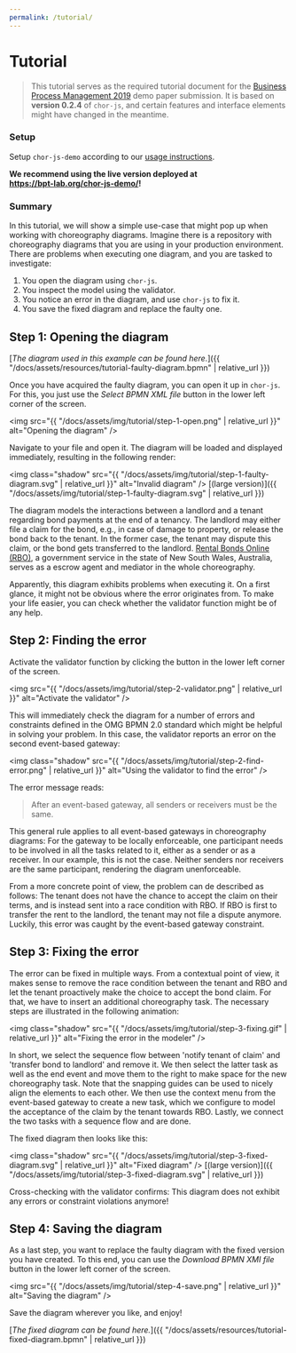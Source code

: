```yaml
---
permalink: /tutorial/
---
```


# Tutorial

> This tutorial serves as the required tutorial document for the [Business Process Management 2019](https://bpm2019.ai.wu.ac.at/) demo paper submission.
> It is based on **version 0.2.4** of `chor-js`, and certain features and interface elements might have changed in the meantime.

### Setup

Setup `chor-js-demo` according to our [usage instructions](https://github.com/bptlab/chor-js-demo).

__We recommend using the live version deployed at__   
__<https://bpt-lab.org/chor-js-demo/>!__

### Summary

In this tutorial, we will show a simple use-case that might pop up when working with choreography diagrams.
Imagine there is a repository with choreography diagrams that you are using in your production environment.
There are problems when executing one diagram, and you are tasked to investigate:

1. You open the diagram using `chor-js`.
1. You inspect the model using the validator.
1. You notice an error in the diagram, and use `chor-js` to fix it.
1. You save the fixed diagram and replace the faulty one.

## __Step 1:__ Opening the diagram

[*The diagram used in this example can be found here.*]({{ "/docs/assets/resources/tutorial-faulty-diagram.bpmn" | relative_url }})

Once you have acquired the faulty diagram, you can open it up in `chor-js`.
For this, you just use the *Select BPMN XML file* button in the lower left corner of the screen.

<img src="{{ "/docs/assets/img/tutorial/step-1-open.png" | relative_url }}" alt="Opening the diagram" />

Navigate to your file and open it.
The diagram will be loaded and displayed immediately, resulting in the following render:

<img class="shadow" src="{{ "/docs/assets/img/tutorial/step-1-faulty-diagram.svg" | relative_url }}" alt="Invalid diagram" />
[(large version)]({{ "/docs/assets/img/tutorial/step-1-faulty-diagram.svg" | relative_url }})

The diagram models the interactions between a landlord and a tenant regarding bond payments at the end of a tenancy.
The landlord may either file a claim for the bond, e.g., in case of damage to property, or release the bond back to the tenant.
In the former case, the tenant may dispute this claim, or the bond gets transferred to the landlord.
[Rental Bonds Online (RBO)](https://www.fairtrading.nsw.gov.au/housing-and-property/renting/rental-bonds-online), a government service in the state of New South Wales, Australia, serves as a escrow agent and mediator in the whole choreography.

Apparently, this diagram exhibits problems when executing it.
On a first glance, it might not be obvious where the error originates from.
To make your life easier, you can check whether the validator function might be of any help.

## __Step 2:__ Finding the error

Activate the validator function by clicking the button in the lower left corner of the screen.

<img src="{{ "/docs/assets/img/tutorial/step-2-validator.png" | relative_url }}" alt="Activate the validator" />

This will immediately check the diagram for a number of errors and constraints defined in the OMG BPMN 2.0 standard which might be helpful in solving your problem.
In this case, the validator reports an error on the second event-based gateway:

<img class="shadow" src="{{ "/docs/assets/img/tutorial/step-2-find-error.png" | relative_url }}" alt="Using the validator to find the error" />

The error message reads:

> After an event-based gateway, all senders or receivers must be the same.

This general rule applies to all event-based gateways in choreography diagrams:
For the gateway to be locally enforceable, one participant needs to be involved in all the tasks related to it, either as a sender or as a receiver.
In our example, this is not the case.
Neither senders nor receivers are the same participant, rendering the diagram unenforceable.

From a more concrete point of view, the problem can de described as follows:
The tenant does not have the chance to accept the claim on their terms, and is instead sent into a race condition with RBO.
If RBO is first to transfer the rent to the landlord, the tenant may not file a dispute anymore.
Luckily, this error was caught by the event-based gateway constraint.

## __Step 3:__ Fixing the error

The error can be fixed in multiple ways.
From a contextual point of view, it makes sense to remove the race condition between the tenant and RBO and let the tenant proactively make the choice to accept the bond claim.
For that, we have to insert an additional choreography task.
The necessary steps are illustrated in the following animation:

<img class="shadow" src="{{ "/docs/assets/img/tutorial/step-3-fixing.gif" | relative_url }}" alt="Fixing the error in the modeler" />

In short, we select the sequence flow between 'notify tenant of claim' and 'transfer bond to landlord' and remove it.
We then select the latter task as well as the end event and move them to the right to make space for the new choreography task.
Note that the snapping guides can be used to nicely align the elements to each other.
We then use the context menu from the event-based gateway to create a new task, which we configure to model the acceptance of the claim by the tenant towards RBO.
Lastly, we connect the two tasks with a sequence flow and are done.

The fixed diagram then looks like this:

<img class="shadow" src="{{ "/docs/assets/img/tutorial/step-3-fixed-diagram.svg" | relative_url }}" alt="Fixed diagram" />
[(large version)]({{ "/docs/assets/img/tutorial/step-3-fixed-diagram.svg" | relative_url }})

Cross-checking with the validator confirms: This diagram does not exhibit any errors or constraint violations anymore!

## __Step 4:__ Saving the diagram

As a last step, you want to replace the faulty diagram with the fixed version you have created.
To this end, you can use the *Download BPMN XMI file* button in the lower left corner of the screen.

<img src="{{ "/docs/assets/img/tutorial/step-4-save.png" | relative_url }}" alt="Saving the diagram" />

Save the diagram wherever you like, and enjoy!

[*The fixed diagram can be found here.*]({{ "/docs/assets/resources/tutorial-fixed-diagram.bpmn" | relative_url }})